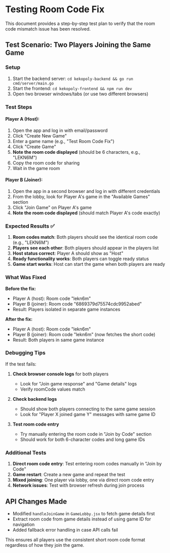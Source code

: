 # Testing Room Code Fix

This document provides a step-by-step test plan to verify that the room code mismatch issue has been resolved.

## Test Scenario: Two Players Joining the Same Game

### Setup
1. Start the backend server: `cd kekopoly-backend && go run cmd/server/main.go`
2. Start the frontend: `cd kekopoly-frontend && npm run dev`
3. Open two browser windows/tabs (or use two different browsers)

### Test Steps

#### Player A (Host):
1. Open the app and log in with email/password
2. Click "Create New Game" 
3. Enter a game name (e.g., "Test Room Code Fix")
4. Click "Create Game"
5. **Note the room code displayed** (should be 6 characters, e.g., "LEKN6M")
6. Copy the room code for sharing
7. Wait in the game room

#### Player B (Joiner):
1. Open the app in a second browser and log in with different credentials
2. From the lobby, look for Player A's game in the "Available Games" section
3. Click "Join Game" on Player A's game
4. **Note the room code displayed** (should match Player A's code exactly)

### Expected Results ✅

1. **Room codes match**: Both players should see the identical room code (e.g., "LEKN6M")
2. **Players see each other**: Both players should appear in the players list
3. **Host status correct**: Player A should show as "Host" 
4. **Ready functionality works**: Both players can toggle ready status
5. **Game start works**: Host can start the game when both players are ready

### What Was Fixed

**Before the fix:**
- Player A (host): Room code "lekn6m" 
- Player B (joiner): Room code "6869379d75574cdc9952abed"
- Result: Players isolated in separate game instances

**After the fix:**
- Player A (host): Room code "lekn6m"
- Player B (joiner): Room code "lekn6m" (now fetches the short code)
- Result: Both players in same game instance

### Debugging Tips

If the test fails:

1. **Check browser console logs** for both players
   - Look for "Join game response" and "Game details" logs
   - Verify roomCode values match

2. **Check backend logs** 
   - Should show both players connecting to the same game session
   - Look for "Player X joined game Y" messages with same game ID

3. **Test room code entry**
   - Try manually entering the room code in "Join by Code" section
   - Should work for both 6-character codes and long game IDs

### Additional Tests

1. **Direct room code entry**: Test entering room codes manually in "Join by Code"
2. **Game restart**: Create a new game and repeat the test
3. **Mixed joining**: One player via lobby, one via direct room code entry
4. **Network issues**: Test with browser refresh during join process

## API Changes Made

- Modified `handleJoinGame` in `GameLobby.jsx` to fetch game details first
- Extract room code from game details instead of using game ID for navigation
- Added fallback error handling in case API calls fail

This ensures all players use the consistent short room code format regardless of how they join the game.
